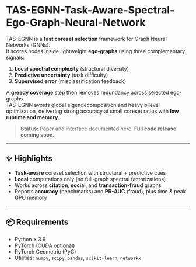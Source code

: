 # TAS-EGNN-Task-Aware-Spectral-Ego-Graph-Neural-Network

TAS-EGNN is a **fast coreset selection** framework for Graph Neural Networks (GNNs).  
It scores nodes inside lightweight **ego-graphs** using three complementary signals:

1) **Local spectral complexity** (structural diversity)  
2) **Predictive uncertainty** (task difficulty)  
3) **Supervised error** (misclassification feedback)

A **greedy coverage** step then removes redundancy across selected ego-graphs.  
TAS-EGNN avoids global eigendecomposition and heavy bilevel optimization, delivering strong accuracy at small coreset ratios with **low runtime and memory**.

> **Status:** Paper and interface documented here. **Full code release coming soon.**

---

## ✨ Highlights
- **Task-aware** coreset selection with structural + predictive cues
- **Local** computations only (no full-graph spectral factorizations)
- Works across **citation**, **social**, and **transaction-fraud** graphs
- Reports **accuracy** (benchmarks) and **PR-AUC** (fraud), plus time & peak GPU memory

---

## 📦 Requirements

- Python ≥ 3.9  
- PyTorch (CUDA optional)  
- PyTorch Geometric (PyG)  
- Utilities: `numpy`, `scipy`, `pandas`, `scikit-learn`, `networkx`
